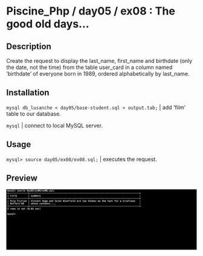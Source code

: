 # Piscine_Php / day05 / ex08 : The good old days...

## Description
Create the request to display the last_name, first_name and birthdate (only the date, not the time) from the table user_card in a column named ’birthdate’ of everyone born in 1989, ordered alphabetically by last_name.

## Installation
`mysql db_lusanche < day05/base-student.sql > output.tab;` | add 'film' table to our database.

`mysql` | connect to local MySQL server.

## Usage
`mysql> source day05/ex08/ex08.sql;` | executes the request.

## Preview
<img src="../../resources/images/vincent.png" width="1200">
